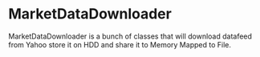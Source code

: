 MarketDataDownloader
====================

MarketDataDownloader is a bunch of classes that will download datafeed from Yahoo store it on HDD and share it to Memory Mapped to File.
